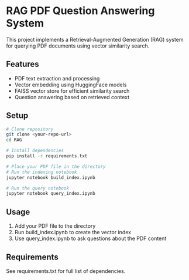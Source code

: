 # RAG PDF Question Answering System

This project implements a Retrieval-Augmented Generation (RAG) system for querying PDF documents using vector similarity search.

## Features
- PDF text extraction and processing
- Vector embedding using HuggingFace models
- FAISS vector store for efficient similarity search
- Question answering based on retrieved context

## Setup
```bash
# Clone repository
git clone <your-repo-url>
cd RAG

# Install dependencies
pip install -r requirements.txt

# Place your PDF file in the directory
# Run the indexing notebook
jupyter notebook build_index.ipynb

# Run the query notebook
jupyter notebook query_index.ipynb
```

## Usage
1. Add your PDF file to the directory
2. Run build_index.ipynb to create the vector index
3. Use query_index.ipynb to ask questions about the PDF content

## Requirements
See requirements.txt for full list of dependencies.
